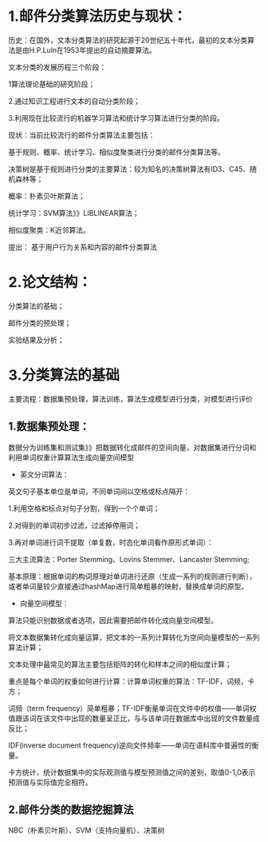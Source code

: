 # 1.邮件分类算法历史与现状：

历史：在国外，文本分类算法的研究起源于20世纪五十年代，最初的文本分类算法是由H.P.Luln在1953年提出的自动摘要算法。

文本分类的发展历程三个阶段：

1算法理论基础的研究阶段；

2.通过知识工程进行文本的自动分类阶段；

3.利用现在比较流行的机器学习算法和统计学习算法进行分类的阶段。

现状：当前比较流行的邮件分类算法主要包括：

基于规则、概率、统计学习、相似度聚类进行分类的邮件分类算法等。

决策树是基于规则进行分类的主要算法：较为知名的决策树算法有ID3、C45、随机森林等；

概率：朴素贝叶斯算法；

统计学习：SVM算法》》LIBLINEAR算法；

相似度聚类：K近邻算法。


提出：
基于用户行为关系和内容的邮件分类算法

# 2.论文结构：

分类算法的基础；

邮件分类的预处理；

实验结果及分析；



# 3.分类算法的基础

主要流程：数据集预处理，算法训练，算法生成模型进行分类，对模型进行评价

## 1.数据集预处理：

数据分为训练集和测试集》》把数据转化成邮件的空间向量，对数据集进行分词和利用单词权重计算算法生成向量空间模型

* 英文分词算法：

英文句子基本单位是单词，不同单词间以空格或标点隔开：

1.利用空格和标点对句子分割，得到一个个单词；

2.对得到的单词初步过滤，过滤掉停用词；

3.再对单词进行词干提取（单复数，时态化单词看作原形式单词）：

三大主流算法：Porter Stemming、Lovins Stemmer、Lancaster Stemming;

基本原理：根据单词的构词原理对单词进行还原（生成一系列的规则进行判断），或者单词量较少直接通过hashMap进行简单粗暴的映射，替换成单词的原型。

* 向量空间模型：

算法只能识别数据或者选项，因此需要把邮件转化成向量空间模型。

将文本数据集转化成向量运算，把文本的一系列计算转化为空间向量模型的一系列算法计算；

文本处理中最常见的算法主要包括矩阵的转化和样本之间的相似度计算；

重点是每个单词的权重如何进行计算：计算单词权重的算法：TF-IDF，词频，卡方；

词频（term frequency）简单粗暴；TF-IDF衡量单词在文件中的权值——单词权值跟该词在该文件中出现的数量呈正比，与与该单词在数据库中出现的文件数量成反比；

IDF(inverse document frequency)逆向文件频率——单词在语料库中普遍性的衡量。

卡方统计，统计数据集中的实际观测值与模型预测值之间的差别，取值0-1,0表示预测值与实际值完全相符。

## 2.邮件分类的数据挖掘算法

NBC（朴素贝叶斯）、SVM（支持向量机）、决策树
